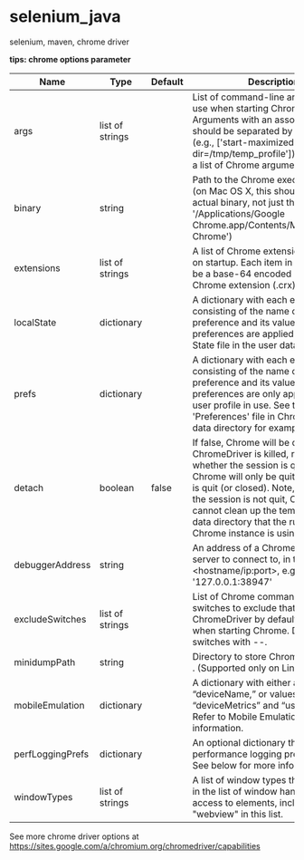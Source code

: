 # selenium_java

selenium, maven, chrome driver


<strong>tips: chrome options parameter</strong>

| Name             	| Type             	| Default  	| Description                                                                                                                                                                                                                                                                                                                       	|
|------------------	|------------------	|----------	|-----------------------------------------------------------------------------------------------------------------------------------------------------------------------------------------------------------------------------------------------------------------------------------------------------------------------------------	|
| args             	| list of strings  	|          	| List of command-line arguments to use when starting Chrome. Arguments with an associated value should be separated by a '=' sign (e.g., ['start-maximized', 'user-data-dir=/tmp/temp_profile']). See  here  for a list of Chrome arguments.                                                                                       	|
| binary           	| string           	|          	| Path to the Chrome executable to use (on Mac OS X, this should be the actual binary, not just the app. e.g., '/Applications/Google Chrome.app/Contents/MacOS/Google Chrome')                                                                                                                                                      	|
| extensions       	| list of strings  	|          	| A list of Chrome extensions to install on startup. Each item in the list should be a base-64 encoded packed Chrome extension (.crx)                                                                                                                                                                                               	|
| localState       	| dictionary       	|          	| A dictionary with each entry consisting of the name of the preference and its value. These preferences are applied to the Local State file in the user data folder.                                                                                                                                                               	|
| prefs            	| dictionary       	|          	| A dictionary with each entry consisting of the name of the preference and its value. These preferences are only applied to the user profile in use. See the 'Preferences' file in Chrome's user data directory for examples.                                                                                                      	|
| detach           	| boolean          	| false    	| If false, Chrome will be quit when ChromeDriver is killed, regardless of whether the session is quit. If true, Chrome will only be quit if the session is quit (or closed). Note, if true, and the session is not quit, ChromeDriver cannot clean up the temporary user data directory that the running Chrome instance is using. 	|
| debuggerAddress  	| string           	|          	| An address of a Chrome debugger server to connect to, in the form of <hostname/ip:port>, e.g. '127.0.0.1:38947'                                                                                                                                                                                                                   	|
| excludeSwitches  	| list of strings  	|          	| List of Chrome command line switches to exclude that ChromeDriver by default passes when starting Chrome.  Do not prefix switches with --.                                                                                                                                                                                        	|
| minidumpPath     	| string           	|          	| Directory to store Chrome minidumps . (Supported only on Linux.)                                                                                                                                                                                                                                                                  	|
| mobileEmulation  	| dictionary       	|          	| A dictionary with either a value for “deviceName,” or values for “deviceMetrics” and “userAgent.” Refer to Mobile Emulation for more information.                                                                                                                                                                                 	|
| perfLoggingPrefs 	| dictionary       	|          	|  An optional dictionary that specifies performance logging preferences. See below for more information.                                                                                                                                                                                                                           	|
| windowTypes      	|  list of strings 	|          	| A list of window types that will appear in the list of window handles. For access to <webview> elements, include "webview" in this list.                                                                                                                                                                                          	|

See more chrome driver options at https://sites.google.com/a/chromium.org/chromedriver/capabilities